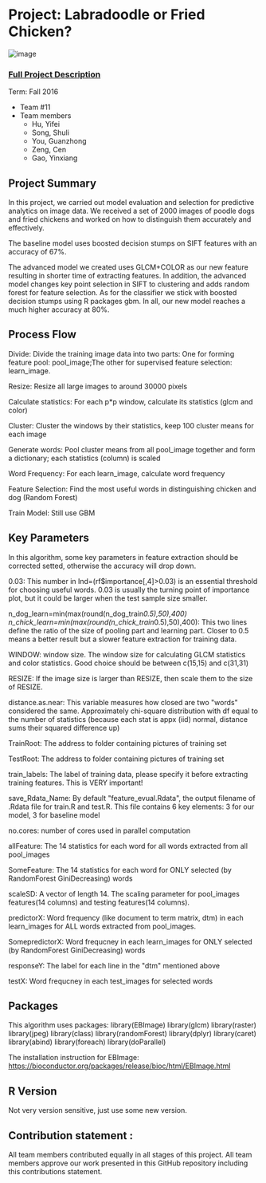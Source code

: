 # Project: Labradoodle or Fried Chicken? 
![image](https://s-media-cache-ak0.pinimg.com/236x/6b/01/3c/6b013cd759c69d17ffd1b67b3c1fbbbf.jpg)
### [Full Project Description](doc/project3_desc.html)

Term: Fall 2016

+ Team #11
+ Team members
     + Hu, Yifei
     + Song, Shuli
     + You, Guanzhong 
     + Zeng, Cen 
     + Gao, Yinxiang

## Project Summary

In this project, we carried out model evaluation and selection for predictive analytics on image data. We received a set of 2000 images of poodle dogs and fried chickens and worked on how to distinguish them accurately and effectively.

The baseline model uses boosted decision stumps on SIFT features with an accuracy of 67%.

The advanced model we created uses GLCM+COLOR as our new feature resulting in shorter time of extracting features. In addition, the advanced model changes key point selection in SIFT to clustering and adds random forest for feature selection.  As for the classifier we stick with boosted decision stumps using R packages gbm. In all, our new model reaches a much higher accuracy at 80%.

## Process Flow

Divide:	Divide the training image data into two parts: 	One for forming feature pool: pool_image;The other for supervised feature selection: learn_image.

Resize:	Resize all large images to around 30000 pixels

Calculate statistics:	For each p*p window, calculate its statistics (glcm and color)

Cluster: Cluster the windows by their statistics, keep 100 cluster means for each image

Generate words:	Pool cluster means from all  pool_image together and form a dictionary; each statistics (column) is scaled

Word Frequency:	For each learn_image, calculate word frequency

Feature Selection: Find the most useful words in distinguishing chicken and dog (Random Forest)

Train Model: Still use GBM

## Key Parameters

In this algorithm, some key parameters in feature extraction should be corrected setted, otherwise the accuracy will drop down.

0.03: This number in Ind=(rf$importance[,4]>0.03) is an essential threshold for choosing useful words. 0.03 is usually the turning point of importance plot, but it could be larger when the test sample size smaller.

n_dog_learn=min(max(round(n_dog_train*0.5),50),400)
n_chick_learn=min(max(round(n_chick_train*0.5),50),400): This two lines define the ratio of the size of pooling part and learning part. Closer to 0.5 means a better result but a slower feature extraction for training data.

WINDOW: window size. The window size for calculating GLCM statistics and color statistics. Good choice should be between c(15,15) and c(31,31)

RESIZE: If the image size is larger than RESIZE, then scale them to the size of RESIZE.

distance.as.near: This variable measures how closed are two "words" considered the same. Approximately chi-square distribution with df equal to the number of statistics (because each stat is appx (iid) normal, distance sums their squared difference up)

TrainRoot: The address to folder containing pictures of training set

TestRoot: The address to folder containing pictures of training set

train_labels: The label of training data, please specify it before extracting training features. This is VERY important!

save_Rdata_Name: By default "feature_evual.Rdata", the output filename of .Rdata file for train.R and test.R. This file contains 6 key elements: 3 for our model, 3 for baseline model

no.cores: number of cores used in parallel computation

allFeature: The 14 statistics for each word for all words extracted from all pool_images

SomeFeature: The 14 statistics for each word for ONLY selected (by RandomForest GiniDecreasing) words

scaleSD: A vector of length 14. The scaling parameter for pool_images features(14 columns) and testing features(14 columns).

predictorX: Word frequency (like document to term matrix, dtm) in each learn_images for ALL words extracted from pool_images.

SomepredictorX: Word frequcney in each learn_images for ONLY selected (by RandomForest GiniDecreasing) words

responseY: The label for each line in the "dtm" mentioned above

testX: Word frequcney in each test_images for selected words
	
## Packages
This algorithm uses packages:
library(EBImage)
library(glcm)
library(raster)
library(jpeg)
library(class)
library(randomForest)
library(dplyr)
library(caret)
library(abind)
library(foreach)
library(doParallel)

The installation instruction for EBImage:	
https://bioconductor.org/packages/release/bioc/html/EBImage.html
	
## R Version
Not very version sensitive, just use some new version.

## Contribution statement : 
All team members contributed equally in all stages of this project. All team members approve our work presented in this GitHub repository including this contributions statement. 



